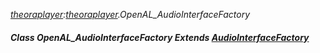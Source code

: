 _[theoraplayer](../../modules/theoraplayer/theoraplayer-module.md):[theoraplayer](../../modules/theoraplayer/theoraplayer-module.md).OpenAL\_AudioInterfaceFactory_
##### Class OpenAL\_AudioInterfaceFactory Extends [AudioInterfaceFactory](../../modules/theoraplayer/theoraplayer-audiointerfacefactory.md)
